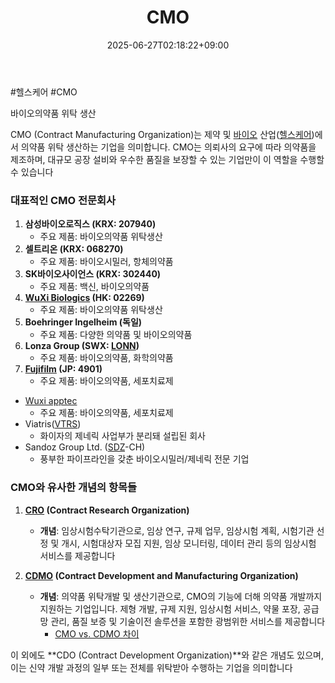 ﻿---
title: "CMO"
date: 2025-06-27T02:18:22+09:00
lastmod: 2025-06-27T02:18:22+09:00
type: docs
sidebar:
  open: true
weight: 3
---
<div style="display:none">
  <meta property="article:published_time" content="2025-06-26T17:18:22Z" />
  <meta property="article:modified_time" content="2025-06-26T17:18:22Z" />
</div>
#헬스케어  #CMO

바이오의약품 위탁 생산

CMO (Contract Manufacturing Organization)는 제약 및 [바이오](/industry-study/바이오/) 산업([헬스케어](/industry-study/2산업헬스케어/))에서 의약품 위탁 생산하는 기업을 의미합니다. CMO는 의뢰사의 요구에 따라 의약품을 제조하며, 대규모 공장 설비와 우수한 품질을 보장할 수 있는 기업만이 이 역할을 수행할 수 있습니다

### 대표적인 CMO 전문회사

1. **삼성바이오로직스 (KRX: 207940)**
    - 주요 제품: 바이오의약품 위탁생산
2. **셀트리온 (KRX: 068270)**
    - 주요 제품: 바이오시밀러, 항체의약품
3. **SK바이오사이언스 (KRX: 302440)**
    - 주요 제품: 백신, 바이오의약품
4. **[WuXi Biologics](/company-analysis/wuxi-biologics/) (HK: 02269)**
    - 주요 제품: 바이오의약품 위탁생산
5. **Boehringer Ingelheim (독일)**
    - 주요 제품: 다양한 의약품 및 바이오의약품
6. **Lonza Group (SWX: [LONN](/company-analysis/lonn/))**
    - 주요 제품: 바이오의약품, 화학의약품
7. **[Fujifilm](/company-analysis/fujifilm/) (JP: 4901)**
    - 주요 제품: 바이오의약품, 세포치료제
- [Wuxi apptec](/company-analysis/wuxi-apptec/)
    - 주요 제품: 바이오의약품, 세포치료제
- Viatris([VTRS](/company-analysis/vtrs/))
	- 화이자의 제네릭 사업부가 분리돼 설립된 회사
- Sandoz Group Ltd. ([SDZ](/company-analysis/sdz/)-CH)
	- 풍부한 파이프라인을 갖춘 바이오시밀러/제네릭 전문 기업

### CMO와 유사한 개념의 항목들

1. **[CRO](/industry-study/cro/) (Contract Research Organization)**
    - **개념**: 임상시험수탁기관으로, 임상 연구, 규제 업무, 임상시험 계획, 시험기관 선정 및 개시, 시험대상자 모집 지원, 임상 모니터링, 데이터 관리 등의 임상시험 서비스를 제공합니다
      
2. **[CDMO](/industry-study/cdmo/) (Contract Development and Manufacturing Organization)**
    - **개념**: 의약품 위탁개발 및 생산기관으로, CMO의 기능에 더해 의약품 개발까지 지원하는 기업입니다. 제형 개발, 규제 지원, 임상시험 서비스, 약물 포장, 공급망 관리, 품질 보증 및 기술이전 솔루션을 포함한 광범위한 서비스를 제공합니다
        - [CMO vs. CDMO 차이](8.28_바이오시밀러와%20cdmo.pdf#page=28&selection=279,1,284,3&color=yellow)

이 외에도 **CDO (Contract Development Organization)**와 같은 개념도 있으며, 이는 신약 개발 과정의 일부 또는 전체를 위탁받아 수행하는 기업을 의미합니다
